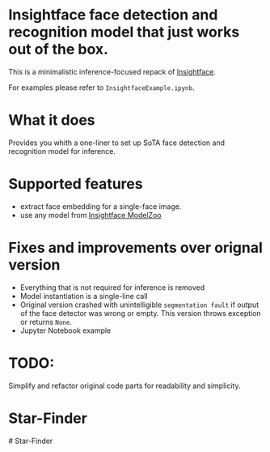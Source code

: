 # Insightface face detection and recognition model that just works out of the box.

This is a minimalistic inference-focused repack of [Insightface](https://github.com/deepinsight/insightface).

For examples please refer to `InsightfaceExample.ipynb`.

# What it does

Provides you whith a one-liner to set up SoTA face detection and recognition model for inference.

# Supported features

- extract face embedding for a single-face image. 
- use any model from [Insightface ModelZoo](https://github.com/deepinsight/insightface/wiki/Model-Zoo) 

# Fixes and improvements over orignal version

- Everything that is not required for inference is removed
- Model instantiation is a single-line call
- Original version crashed with unintelligible `segmentation fault` if output of the face detector was wrong or empty. This version throws exception or returns `None`.
- Jupyter Notebook example


# TODO:

Simplify and refactor original code parts for readability and simplicity.
# Star-Finder
#   S t a r - F i n d e r  
 